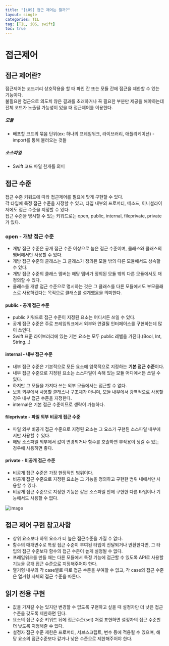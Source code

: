 ```yaml
---
title: "[iOS] 접근 제어는 뭘까?"
layout: single
categories: TIL
tag: [TIL, iOS, swift]
toc: true
---
```


# 접근제어

## 접근 제어란?
접근제어는 코드끼리 상호작용을 할 때 파인 간 또는 모듈 간에 접근을 제한할 수 있는 기능이다.
<br>
불필요한 접근으로 의도치 않은 결과를 초래하거나 꼭 필요한 부분만 제공을 해야하는데 전체 코드가 노출될 가능성이 있을 때 접근제어를 이용한다.

##### 모듈
* 배포할 코드의 묶음 단위(ex: 하나의 프레임워크, 라이브러리, 애플리케이션) - import를 통해 불러오는 것들

##### 소스파일
* Swift 코드 파일 한개를 의미

## 접근 수준
접근 수준 키워드에 따라 접근제어를 필요에 맞게 구현할 수 있다.
 <br>
각 타입에 특정 접근 수준을 지정할 수 있고, 타입 내부의 프로퍼티, 메소드, 이니셜라이저에도 접근 수준을 지정할 수 있다.
 <br>
접근 수준을 명시할 수 있는 키워드로는 open, public, internal, fileprivate, private가 있다.

### open - 개방 접근 수준
* 개방 접근 수준은 공개 접근 수준 이상으로 높은 접근 수준이며, 클래스와 클래스의 멤버에서만 사용할 수 있다.
* 개방 접근 수준의 클래스는 그 클래스가 정의된 모듈 밖의 다른 모듈에서도 상속할 수 있다.
* 개방 접근 수준의 클래스 멤버는 해당 멤버가 정의된 모듈 밖의 다른 모듈에서도 재정의할 수 있다.
* 클래스를 개방 접근 수준으로 명시하는 것은 그 클래스를 다른 모듈에서도 부모클래스로 사용하겠다는 목적으로 클래스를 설계했음을 의미한다.

#### public - 공개 접근 수준
* public 키워드로 접근 수준이 지정된 요소는 어디서든 쓰일 수 있다.
* 공개 접근 수준은 주로 프레임워크에서 외부와 연결될 인터페이스를 구현하는데 많이 쓰인다.
* Swift 표준 라이브러리에 있는 기본 요소는 모두 public 레벨을 가진다.(Bool, Int, String...)

#### internal - 내부 접근 수준
* 내부 접근 수준은 기본적으로 모든 요소에 암묵적으로 지정하는 **기본 접근 수준**이다.
* 내부 접근 수준으로 지정된 요소는 소스파일이 속해 있는 모듈 어디에서든 쓰일 수 있다.
* 하지만 그 모듈을 가져다 쓰는 외부 모듈에서는 접근할 수 없다.
* 보통 외부에서 사용할 클래스나 구조체가 아니며, 모듈 내부에서 광역적으로 사용할 경우 내부 접근 수준을 지정한다.
* internal은 기본 접근 수준이므로 생략이 가능하다.

#### fileprivate - 파일 외부 비공개 접근 수준
* 파일 외부 비공개 접근 수준으로 지정된 요소는 그 요소가 구현된 소스파일 내부에서만 사용할 수 있다.
* 해당 소스파일 외부에서 값이 변경되거나 함수를 호출하면 부작용이 생길 수 있는 경우에 사용하면 좋다.

#### private - 비공개 접근 수준
* 비공개 접근 수준은 가장 한정적인 범위이다.
* 비공개 접근 수준으로 지정된 요소는 그 기능을 정의하고 구현한 범위 내에서만 사용할 수 있다.
* 비공개 접근 수준으로 지정한 기능은 같은 소스파일 안에 구현한 다른 타입이나 기능에서도 사용할 수 없다.

![image](https://github.com/pinocchio22/pinocchio22.github.io/assets/61182499/8cbfafb7-923f-41a1-bee6-f9ba8c7564f2)

## 접근 제어 구현 참고사항
* 상위 요소보다 하위 요소가 더 높은 접근수준을 가질 수 없다.
* 함수의 매개변수로 특정 접근 수준이 부여된 타입이 전달되거나 반환한다면, 그 타입의 접근 수준보다 함수의 접근 수준이 높게 설정될 수 없다.
* 프레임워크를 만들 때는 다른 모듈에서 특정 기능에 접근할 수 있도록 API로 사용할 기능을 공개 접근 수준으로 지정해주어야 한다.
* 열거형 내부의 각 case별로 따로 접근 수준을 부여할 수 없고, 각 case의 접근 수준은 열거형 자체의 접근 수준을 따른다.

## 읽기 전용 구현
* 값을 가져갈 수는 있지만 변경할 수 없도록 구현하고 싶을 때 설정자만 더 낮은 접근 수준을 갖도록 제한하면 된다.
* 요소의 접근 수준 키워드 뒤에 접근수준(set) 처럼 표현하면 설정자의 접근 수준만 더 낮도록 지정해줄 수 있다.
* 설정자 접근 수준 제한은 프로퍼티, 서브스크립트, 변수 등에 적용될 수 있으며, 해당 요소의 접근수준보다 같거나 낮은 수준으로 제한해주어야 한다.
